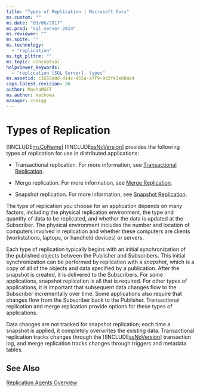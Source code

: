 ```yaml
---
title: "Types of Replication | Microsoft Docs"
ms.custom: ""
ms.date: "03/06/2017"
ms.prod: "sql-server-2014"
ms.reviewer: ""
ms.suite: ""
ms.technology: 
  - "replication"
ms.tgt_pltfrm: ""
ms.topic: conceptual
helpviewer_keywords: 
  - "replication [SQL Server], types"
ms.assetid: c1655e8d-d14c-455a-a7f9-9d2f43e88ab4
caps.latest.revision: 36
author: MashaMSFT
ms.author: mathoma
manager: craigg
---
```

# Types of Replication
  [!INCLUDE[msCoName](../../includes/msconame-md.md)] [!INCLUDE[ssNoVersion](../../includes/ssnoversion-md.md)] provides the following types of replication for use in distributed applications:  
  
-   Transactional replication. For more information, see [Transactional Replication](transactional/transactional-replication.md).  
  
-   Merge replication. For more information, see [Merge Replication](merge/merge-replication.md).  
  
-   Snapshot replication. For more information, see [Snapshot Replication](snapshot-replication.md).  
  
 The type of replication you choose for an application depends on many factors, including the physical replication environment, the type and quantity of data to be replicated, and whether the data is updated at the Subscriber. The physical environment includes the number and location of computers involved in replication and whether these computers are clients (workstations, laptops, or handheld devices) or servers.  
  
 Each type of replication typically begins with an initial synchronization of the published objects between the Publisher and Subscribers. This initial synchronization can be performed by replication with a *snapshot*, which is a copy of all of the objects and data specified by a publication. After the snapshot is created, it is delivered to the Subscribers. For some applications, snapshot replication is all that is required. For other types of applications, it is important that subsequent data changes flow to the Subscriber incrementally over time. Some applications also require that changes flow from the Subscriber back to the Publisher. Transactional replication and merge replication provide options for these types of applications.  
  
 Data changes are not tracked for snapshot replication; each time a snapshot is applied, it completely overwrites the existing data. Transactional replication tracks changes through the [!INCLUDE[ssNoVersion](../../includes/ssnoversion-md.md)] transaction log, and merge replication tracks changes through triggers and metadata tables.  
  
## See Also  
 [Replication Agents Overview](agents/replication-agents-overview.md)  
  
  
